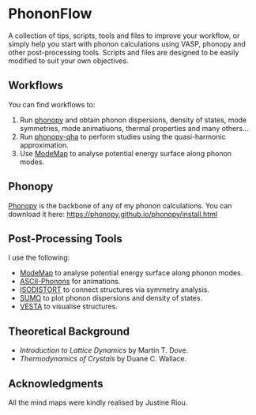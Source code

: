 # PhononFlow
A collection of tips, scripts, tools and files to improve your workflow, or simply help you start with phonon calculations using VASP, phonopy and other post-processing tools.
Scripts and files are designed to be easily modified to suit your own objectives.

## Workflows
You can find workflows to:
1. Run [phonopy](phonopy) and obtain phonon dispersions, density of states, mode symmetries, mode animatiuons, thermal properties and many others...
2. Run [phonopy-qha](phonopy-qha) to perform studies using the quasi-harmonic approximation.
3. Use [ModeMap](ModeMap) to analyse potential energy surface along phonon modes.

## Phonopy 
[Phonopy](https://phonopy.github.io/phonopy/) is the backbone of any of my phonon calculations. You can download it here: https://phonopy.github.io/phonopy/install.html

## Post-Processing Tools
I use the following:
- [ModeMap](https://github.com/JMSkelton/ModeMap) to analyse potential energy surface along phonon modes.
- [ASCII-Phonons](https://github.com/ajjackson/ascii-phonons) for animations.
- [ISODISTORT](https://stokes.byu.edu/iso/isodistort.php) to connect structures via symmetry analysis.
- [SUMO](https://github.com/ajjackson/sumo) to plot phonon dispersions and density of states.
- [VESTA](http://jp-minerals.org/vesta/en/) to visualise structures.

## Theoretical Background
- _Introduction to Lattice Dynamics_ by Martin T. Dove.
- _Thermodynamics of Crystals_ by Duane C. Wallace.

## Acknowledgments
All the mind maps were kindly realised by Justine Riou. 
